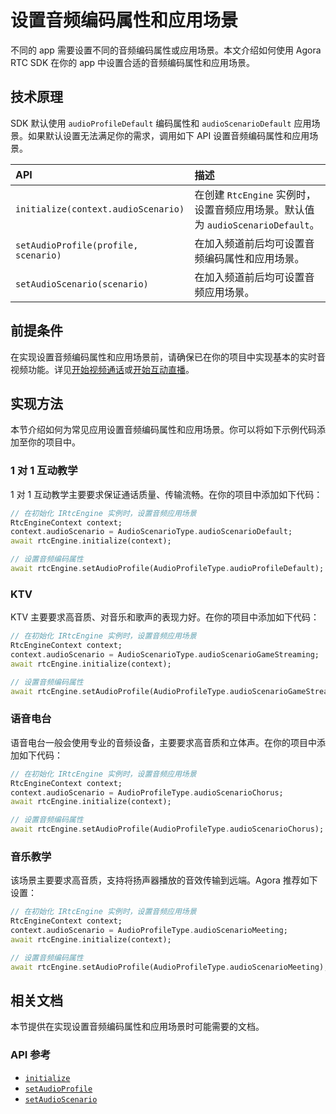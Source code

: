 # 设置音频编码属性和应用场景

不同的 app 需要设置不同的音频编码属性或应用场景。本文介绍如何使用 Agora RTC SDK 在你的 app 中设置合适的音频编码属性和应用场景。


## 技术原理

SDK 默认使用 `audioProfileDefault` 编码属性和 `audioScenarioDefault` 应用场景。如果默认设置无法满足你的需求，调用如下 API 设置音频编码属性和应用场景。

| API     | 描述   |
| :--------- | :------------------- |
| `initialize(context.audioScenario)` | 在创建 `RtcEngine` 实例时，设置音频应用场景。默认值为 `audioScenarioDefault`。 |
| `setAudioProfile(profile, scenario)`   | 在加入频道前后均可设置音频编码属性和应用场景。  |
| `setAudioScenario(scenario)`   | 在加入频道前后均可设置音频应用场景。  |


## 前提条件

在实现设置音频编码属性和应用场景前，请确保已在你的项目中实现基本的实时音视频功能。详见[开始视频通话](./start_call_flutter_ng)或[开始互动直播](./start_live_flutter_ng)。


## 实现方法

本节介绍如何为常见应用设置音频编码属性和应用场景。你可以将如下示例代码添加至你的项目中。

### 1 对 1 互动教学

1 对 1 互动教学主要要求保证通话质量、传输流畅。在你的项目中添加如下代码：

```dart
// 在初始化 IRtcEngine 实例时，设置音频应用场景
RtcEngineContext context;
context.audioScenario = AudioScenarioType.audioScenarioDefault;
await rtcEngine.initialize(context);

// 设置音频编码属性
await rtcEngine.setAudioProfile(AudioProfileType.audioProfileDefault);
```

### KTV

KTV 主要要求高音质、对音乐和歌声的表现力好。在你的项目中添加如下代码：

```dart
// 在初始化 IRtcEngine 实例时，设置音频应用场景
RtcEngineContext context;
context.audioScenario = AudioScenarioType.audioScenarioGameStreaming;
await rtcEngine.initialize(context);

// 设置音频编码属性
await rtcEngine.setAudioProfile(AudioProfileType.audioScenarioGameStreaming);
```

### 语音电台

语音电台一般会使用专业的音频设备，主要要求高音质和立体声。在你的项目中添加如下代码：

```dart
// 在初始化 IRtcEngine 实例时，设置音频应用场景
RtcEngineContext context;
context.audioScenario = AudioProfileType.audioScenarioChorus;
await rtcEngine.initialize(context);

// 设置音频编码属性
await rtcEngine.setAudioProfile(AudioProfileType.audioScenarioChorus);
```

### 音乐教学

该场景主要要求高音质，支持将扬声器播放的音效传输到远端。Agora 推荐如下设置：

```dart
// 在初始化 IRtcEngine 实例时，设置音频应用场景
RtcEngineContext context;
context.audioScenario = AudioProfileType.audioScenarioMeeting;
await rtcEngine.initialize(context);

// 设置音频编码属性
await rtcEngine.setAudioProfile(AudioProfileType.audioScenarioMeeting);
```


## 相关文档

本节提供在实现设置音频编码属性和应用场景时可能需要的文档。

### API 参考

- [`initialize`](./API%20Reference/flutter_ng/API/toc_core_method.html#api_irtcengine_initialize)
- [`setAudioProfile`](./API%20Reference/flutter_ng/API/toc_audio_process.html#api_irtcengine_setaudioprofile)
- [`setAudioScenario`](./API%20Reference/flutter_ng/API/toc_audio_process.html#api_irtcengine_setaudioscenario)